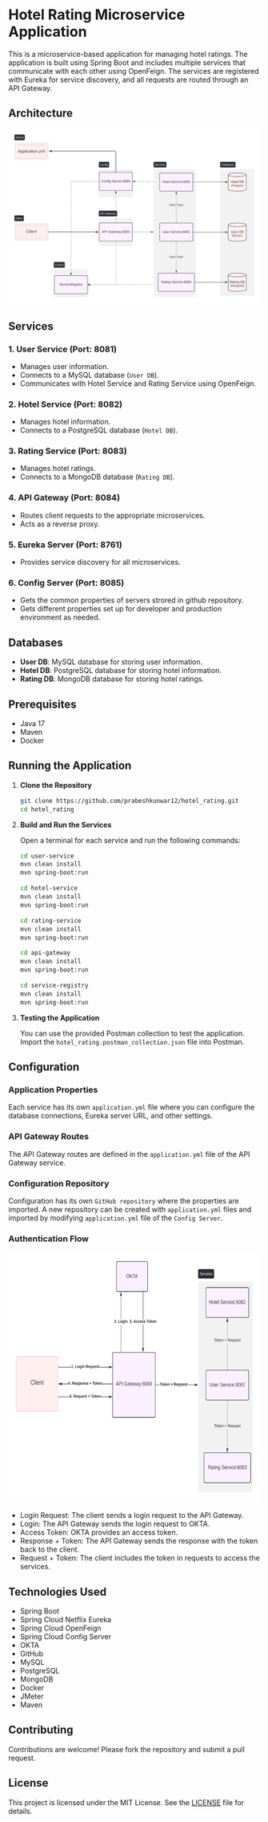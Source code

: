 # Hotel Rating Microservice Application

This is a microservice-based application for managing hotel ratings. The application is built using Spring Boot and includes multiple services that communicate with each other using OpenFeign. The services are registered with Eureka for service discovery, and all requests are routed through an API Gateway.

## Architecture

![Architecture Diagram](Hotel_Rating.png)

## Services

### 1. User Service (Port: 8081)
- Manages user information.
- Connects to a MySQL database (`User DB`).
- Communicates with Hotel Service and Rating Service using OpenFeign.

### 2. Hotel Service (Port: 8082)
- Manages hotel information.
- Connects to a PostgreSQL database (`Hotel DB`).

### 3. Rating Service (Port: 8083)
- Manages hotel ratings.
- Connects to a MongoDB database (`Rating DB`).

### 4. API Gateway (Port: 8084)
- Routes client requests to the appropriate microservices.
- Acts as a reverse proxy.

### 5. Eureka Server (Port: 8761)
- Provides service discovery for all microservices.

### 6. Config Server (Port: 8085)
- Gets the common properties of servers strored in github repository.
- Gets different properties set up for developer and production environment as needed.

## Databases

- **User DB**: MySQL database for storing user information.
- **Hotel DB**: PostgreSQL database for storing hotel information.
- **Rating DB**: MongoDB database for storing hotel ratings.

## Prerequisites

- Java 17
- Maven
- Docker

## Running the Application

1. **Clone the Repository**

    ```bash
    git clone https://github.com/prabeshkunwar12/hotel_rating.git
    cd hotel_rating
    ```

2. **Build and Run the Services**

    Open a terminal for each service and run the following commands:

    ```bash
    cd user-service
    mvn clean install
    mvn spring-boot:run
    ```

    ```bash
    cd hotel-service
    mvn clean install
    mvn spring-boot:run
    ```

    ```bash
    cd rating-service
    mvn clean install
    mvn spring-boot:run
    ```

    ```bash
    cd api-gateway
    mvn clean install
    mvn spring-boot:run
    ```

    ```bash
    cd service-registry
    mvn clean install
    mvn spring-boot:run
    ```

3. **Testing the Application**

    You can use the provided Postman collection to test the application. Import the `hotel_rating.postman_collection.json` file into Postman.

## Configuration

### Application Properties

Each service has its own `application.yml` file where you can configure the database connections, Eureka server URL, and other settings.

### API Gateway Routes

The API Gateway routes are defined in the `application.yml` file of the API Gateway service.

### Configuration Repository

Configuration has its own `GitHub repository` where the properties are imported. A new repository can be created with `application.yml` files and imported by modifying `application.yml` file of the `Config Server`.

### Authentication Flow

<img src="Authentication.png" height="500" >

- Login Request: The client sends a login request to the API Gateway.
- Login: The API Gateway sends the login request to OKTA.
- Access Token: OKTA provides an access token.
- Response + Token: The API Gateway sends the response with the token back to the client.
- Request + Token: The client includes the token in requests to access the services.

## Technologies Used

- Spring Boot
- Spring Cloud Netflix Eureka
- Spring Cloud OpenFeign
- Spring Cloud Config Server
- OKTA
- GitHub
- MySQL
- PostgreSQL
- MongoDB
- Docker
- JMeter
- Maven

## Contributing

Contributions are welcome! Please fork the repository and submit a pull request.

## License

This project is licensed under the MIT License. See the [LICENSE](LICENSE) file for details.
